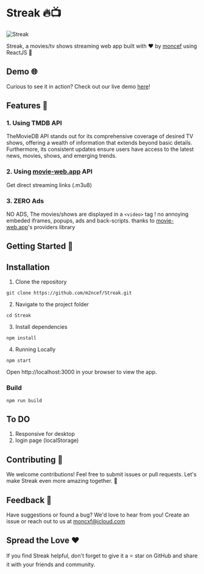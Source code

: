 # Streak 🔥📺
![Streak](https://socialify.git.ci/m2ncef/Streak/image?description=1&font=Inter&language=1&name=1&owner=1&theme=Dark)

Streak, a movies/tv shows streaming web app built with ❤️ by [moncef](https://github.com/m2ncef) using ReactJS 🚀

## Demo 🌐

Curious to see it in action? Check out our live demo [here](https://streaak.netlify.app)!

## Features 🌈

### 1. Using TMDB API
   TheMovieDB API stands out for its comprehensive coverage of desired TV shows, offering a wealth of information that extends beyond basic details. Furthermore, its consistent updates ensure users have access to the latest news, movies, shows, and emerging trends.
### 2. Using [movie-web.app](movie-web.app) API
   Get direct streaming links (.m3u8)
### 3. ZERO Ads
   NO ADS, The movies/shows are displayed in a `<video>` tag ! no annoying embeded iframes, popups, ads and back-scripts. thanks to [movie-web.app](movie-web.app)'s providers library

## Getting Started 🚀

## Installation
1. Clone the repository

```
git clone https://github.com/m2ncef/Streak.git
```

2. Navigate to the project folder

```
cd Streak
```

3. Install dependencies
   
```
npm install
```

4. Running Locally
   
```
npm start
```
   
Open http://localhost:3000 in your browser to view the app.

### Build
```
npm run build
```

## To DO

1. Responsive for desktop
2. login page (localStorage)

## Contributing 🤝
We welcome contributions! Feel free to submit issues or pull requests. Let's make Streak even more amazing together. 🌟

## Feedback 💌
Have suggestions or found a bug? We'd love to hear from you! Create an issue or reach out to us at moncxf@icloud.com

## Spread the Love ❤️
If you find Streak helpful, don't forget to give it a ⭐️ star on GitHub and share it with your friends and community.